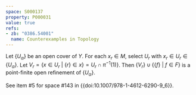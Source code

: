 ```yaml
---
space: S000137
property: P000031
value: true
refs:
- zb: "0386.54001"
  name: Counterexamples in Topology
---
```


Let $\{U_\alpha\}$ be an open cover of $Y$. For each $x_r \in M$, select $U_r$ with $x_r \in U_r \in \{U_\alpha\}$. Let $V_r = \{x \in U_r\ |\ \{r\} \in x\} = U_r \cap \pi^{-1}(1)\}$. Then $\{V_r\} \cup \{\{f\}\ |\ f \in F\}$ is a point-finite open refinement of $\{U_\alpha\}$.

See item #5 for space #143 in {{doi:10.1007/978-1-4612-6290-9_6}}.
